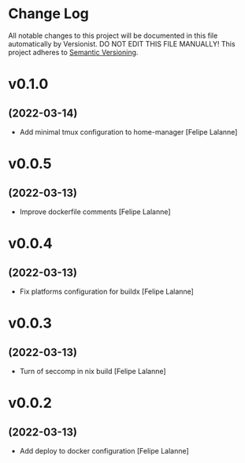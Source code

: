 # Change Log

All notable changes to this project will be documented in this file
automatically by Versionist. DO NOT EDIT THIS FILE MANUALLY!
This project adheres to [Semantic Versioning](http://semver.org/).

# v0.1.0
## (2022-03-14)

* Add minimal tmux configuration to home-manager [Felipe Lalanne]

# v0.0.5
## (2022-03-13)

* Improve dockerfile comments [Felipe Lalanne]

# v0.0.4
## (2022-03-13)

* Fix platforms configuration for buildx [Felipe Lalanne]

# v0.0.3
## (2022-03-13)

* Turn of seccomp in nix build [Felipe Lalanne]

# v0.0.2
## (2022-03-13)

* Add deploy to docker configuration [Felipe Lalanne]
